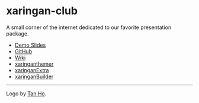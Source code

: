 
<!-- README.md is generated from README.Rmd. Please edit that file -->

# xaringan-club

<!-- badges: start -->
<!-- badges: end -->

A small corner of the internet dedicated to our favorite presentation
package.

-   [Demo Slides](https://slides.yihui.org/xaringan)
-   [GitHub](https://github.com/yihui/xaringan)
-   [Wiki](https://github.com/yihui/xaringan/wiki)
-   [xaringanthemer](https://pkg.garrickadenbuie.com/xaringanthemer)
-   [xaringanExtra](https://pkg.garrickadenbuie.com/xaringanExtra)
-   [xaringanBuilder](https://jhelvy.github.io/xaringanBuilder/)

------------------------------------------------------------------------

Logo by [Tan
Ho](https://github.com/dynastyprocess/graphics/tree/main/xaringanclub).
